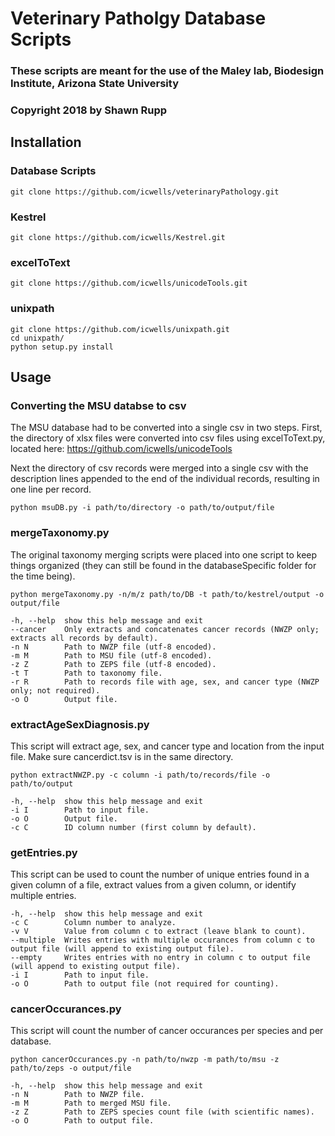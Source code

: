 # Veterinary Patholgy Database Scripts

### These scripts are meant for the use of the Maley lab, Biodesign Institute, Arizona State University
### Copyright 2018 by Shawn Rupp

## Installation  
### Database Scripts  
	git clone https://github.com/icwells/veterinaryPathology.git  
### Kestrel  
	git clone https://github.com/icwells/Kestrel.git  
### excelToText  
	git clone https://github.com/icwells/unicodeTools.git  
### unixpath  
	git clone https://github.com/icwells/unixpath.git  
	cd unixpath/  
	python setup.py install  

## Usage 

### Converting the MSU databse to csv
The MSU database had to be converted into a single csv in two steps. First, the directory of xlsx files were 
converted into csv files using excelToText.py, located here: https://github.com/icwells/unicodeTools 

Next the directory of csv records were merged into a single csv with the description lines appended to the 
end of the individual records, resulting in one line per record.

	python msuDB.py -i path/to/directory -o path/to/output/file

### mergeTaxonomy.py
The original taxonomy merging scripts were placed into one script to keep things organized (they can still be 
found in the databaseSpecific folder for the time being).

	python mergeTaxonomy.py -n/m/z path/to/DB -t path/to/kestrel/output -o output/file 

	-h, --help	show this help message and exit 
	--cancer	Only extracts and concatenates cancer records (NWZP only; extracts all records by default). 
	-n N		Path to NWZP file (utf-8 encoded). 
	-m M		Path to MSU file (utf-8 encoded). 
	-z Z		Path to ZEPS file (utf-8 encoded). 
	-t T		Path to taxonomy file. 
	-r R		Path to records file with age, sex, and cancer type (NWZP only; not required). 
	-o O		Output file.  

### extractAgeSexDiagnosis.py
This script will extract age, sex, and cancer type and location from the input file. Make sure cancerdict.tsv is in the same directory. 

	python extractNWZP.py -c column -i path/to/records/file -o path/to/output

	-h, --help	show this help message and exit
	-i I		Path to input file.
	-o O		Output file.
	-c C		ID column number (first column by default).

### getEntries.py
This script can be used to count the number of unique entries found in a given column of a file, extract values from a given column, or identify multiple entries.

	-h, --help	show this help message and exit
	-c C		Column number to analyze.
	-v V		Value from column c to extract (leave blank to count).
	--multiple	Writes entries with multiple occurances from column c to output file (will append to existing output file).
	--empty		Writes entries with no entry in column c to output file (will append to existing output file).
	-i I		Path to input file.
	-o O		Path to output file (not required for counting). 

### cancerOccurances.py
This script will count the number of cancer occurances per species and per database.  

	python cancerOccurances.py -n path/to/nwzp -m path/to/msu -z path/to/zeps -o output/file

	-h, --help	show this help message and exit
	-n N		Path to NWZP file.
	-m M		Path to merged MSU file.
	-z Z		Path to ZEPS species count file (with scientific names).
	-o O		Path to output file.
